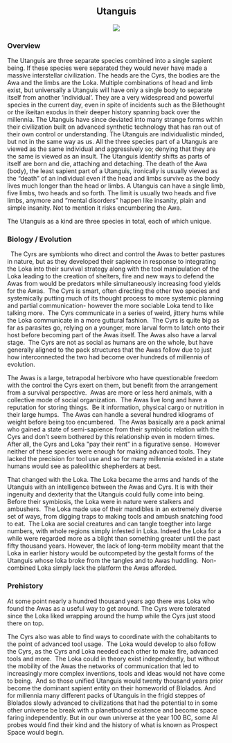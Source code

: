 

<h2 align="center">Utanguis
</h2>
<p align="center">
<img src="https://media.discordapp.net/attachments/140616787539656704/869111562663780382/Untitled_Artwork.png?width=956&height=621">
</p>

### Overview

The Utanguis are three separate species combined into a single sapient being. If these species were separated they would never have made a massive interstellar civilization.  The heads are the Cyrs, the bodies are the Awa and the limbs are the Loka.  Multiple combinations of head and limb exist, but universally a Utanguis will have only a single body to separate itself from another ‘individual’.  They are a very widespread and powerful species in the current day, even in spite of incidents such as the Bilethought or the ikeitan exodus in their deeper history spanning back over the millennia.  The Utanguis have since deviated into many strange forms within their civilization built on advanced synthetic technology that has ran out of their own control or understanding.  The Utanguis are individualistic minded, but not in the same way as us.  All the three species part of a Utanguis are viewed as the same individual and aggressively so; denying that they are the same is viewed as an insult. The Utanguis identify shifts as parts of itself are born and die, attaching and detaching.  The death of the Awa (body), the least sapient part of a Utanguis, ironically is usually viewed as the “death” of an individual even if the head and limbs survive as the body lives much longer than the head or limbs.  A Utanguis can have a single limb, five limbs, two heads and so forth.  The limit is usually two heads and five limbs, anymore and “mental disorders” happen like insanity, plain and simple insanity.  Not to mention it risks encumbering the Awa.  

The Utanguis as a kind are three species in total, each of which unique.

### Biology / Evolution
 
The Cyrs are symbionts who direct and control the Awas to better pastures in nature, but as they developed their sapience in response to integrating the Loka into their survival strategy along with the tool manipulation of the Loka leading to the creation of shelters, fire and new ways to defend the Awas from would be predators while simultaneously increasing food yields for the Awas.  The Cyrs is smart, often directing the other two species and systemically putting much of its thought process to more systemic planning and partial communication- however the more sociable Loka tend to like talking more.  The Cyrs communicate in a series of weird, jittery hums while the Loka communicate in a more guttural fashion.  The Cyrs is quite big as far as parasites go, relying on a younger, more larval form to latch onto their host before becoming part of the Awas itself.  The Awas also have a larval stage.  The Cyrs are not as social as humans are on the whole, but have generally aligned to the pack structures that the Awas follow due to just how interconnected the two had become over hundreds of millennia of evolution.

The Awas is a large, tetrapodal herbivore who have questionable freedom with the control the Cyrs exert on them, but benefit from the arrangement from a survival perspective.  Awas are more or less herd animals, with a collective mode of social organization.  The Awas live long and have a reputation for storing things.  Be it information, physical cargo or nutrition in their large humps.  The Awas can handle a several hundred kilograms of weight before being too encumbered.  The Awas basically are a pack animal who gained a state of semi-sapience from their symbiotic relation with the Cyrs and don’t seem bothered by this relationship even in modern times.  After all, the Cyrs and Loka "pay their rent" in a figurative sense.  However neither of these species were enough for making advanced tools.  They lacked the precision for tool use and so for many millennia existed in a state humans would see as paleolithic shepherders at best.

That changed with the Loka.  The Loka became the arms and hands of the Utanguis with an intelligence between the Awas and Cyrs.  It is with their ingenuity and dexterity that the Utanguis could fully come into being.  Before their symbiosis, the Loka were in nature were stalkers and ambushers.  The Loka made use of their mandibles in an extremely diverse set of ways, from digging traps to making tools and ambush snatching food to eat.  The Loka are social creatures and can tangle toegther into large numbers, with whole regions simply infested in Loka.  Indeed the Loka for a while were regarded more as a blight than something greater until the past fifty thousand years. However, the lack of long-term mobility meant that the Loka in earlier history would be outcompeted by the gestalt forms of the Utanguis whose loka broke from the tangles and to Awas huddling.  Non-combined Loka simply lack the platform the Awas afforded.  

### Prehistory

At some point nearly a hundred thousand years ago there was Loka who found the Awas as a useful way to get around.  The Cyrs were tolerated since the Loka liked wrapping around the hump while the Cyrs just stood there on top.  

The Cyrs also was able to find ways to coordinate with the cohabitants to the point of advanced tool usage.  The Loka would develop to also follow the Cyrs, as the Cyrs and Loka needed each other to make fire, advanced tools and more.  The Loka could in theory exist independently, but without the mobility of the Awas the networks of communication that led to increasingly more complex inventions, tools and ideas would not have come to being.  And so those unified Utanguis would twenty thousand years prior become the dominant sapient entity on their homeworld of Blolados.  And for millennia many different packs of Utanguis in the frigid steppes of Blolados slowly advanced to civilizations that had the potential to in some other universe be break with a planetbound existence and become space faring independently.  But in our own universe at the year 100 BC, some AI probes would find their kind and the history of what is known as Prospect Space would begin.
